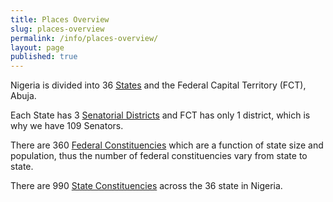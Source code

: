 ```yaml
---
title: Places Overview
slug: places-overview
permalink: /info/places-overview/
layout: page
published: true
---
```


Nigeria is divided into 36 [States](/place/is/state/ "States of Nigeria") and the Federal Capital Territory (FCT), Abuja.

Each State has 3 [Senatorial Districts](/place/is/senatorial-district/ "Senatorial Districts") and FCT has only 1 district, which is why we have 109 Senators.

There are 360 [Federal Constituencies](/place/is/federal-constituency/ "Federal Constituencies") which are a function of state size and population, thus the number of federal constituencies vary from state to state.

There are 990 [State Constituencies](/places/state-constituency "State Constituencies") across the 36 state in Nigeria.
